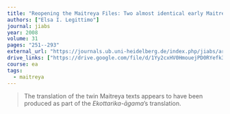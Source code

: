 ```yaml
---
title: "Reopening the Maitreya Files: Two almost identical early Maitreya sūtra translations in the Chinese Canon"
authors: ["Elsa I. Legittimo"]
journal: jiabs
year: 2008
volume: 31
pages: "251--293"
external_url: "https://journals.ub.uni-heidelberg.de/index.php/jiabs/article/view/9004/2897/8798"
drive_links: ["https://drive.google.com/file/d/1Yy2cxHV0HmouejPD0RYefk3T5laFFeEh/view?usp=drivesdk"]
course: ea
tags:
  - maitreya
---
```


> The translation of the twin Maitreya texts appears to have been produced as part of the *Ekottarika-āgama*’s translation.

